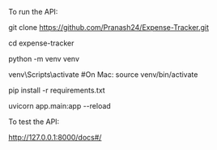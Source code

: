 To run the API:

git clone https://github.com/Pranash24/Expense-Tracker.git

cd expense-tracker

python -m venv venv

venv\Scripts\activate #On Mac: source venv/bin/activate 

pip install -r requirements.txt

uvicorn app.main:app --reload


To test the API:

http://127.0.0.1:8000/docs#/

